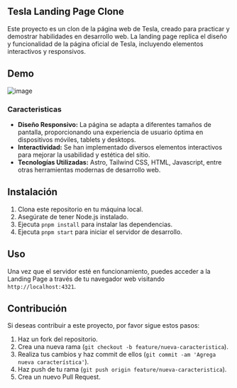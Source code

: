 
## Tesla Landing Page Clone
Este proyecto es un clon de la página web de Tesla, creado para practicar y demostrar habilidades en desarrollo web. La landing page replica el diseño y funcionalidad de la página oficial de Tesla, incluyendo elementos interactivos y responsivos.

## Demo
![image](https://github.com/Casadjes/tesla-landing/assets/115717042/f1d5625e-a470-4f8f-b3e0-c11ee691f56e)

### Caracteristicas
- **Diseño Responsivo:** La página se adapta a diferentes tamaños de pantalla, proporcionando una experiencia de usuario óptima en dispositivos móviles, tablets y desktops.
- **Interactividad:** Se han implementado diversos elementos interactivos para mejorar la usabilidad y estética del sitio.
- **Tecnologías Utilizadas:** Astro, Tailwind CSS, HTML, Javascript, entre otras herramientas modernas de desarrollo web.

## Instalación
1. Clona este repositorio en tu máquina local.
2. Asegúrate de tener Node.js instalado.
3. Ejecuta `pnpm install` para instalar las dependencias.
4. Ejecuta `pnpm start` para iniciar el servidor de desarrollo.

## Uso
Una vez que el servidor esté en funcionamiento, puedes acceder a la Landing Page a través de tu navegador web visitando `http://localhost:4321`.

## Contribución
Si deseas contribuir a este proyecto, por favor sigue estos pasos:
1. Haz un fork del repositorio.
2. Crea una nueva rama (`git checkout -b feature/nueva-caracteristica`).
3. Realiza tus cambios y haz commit de ellos (`git commit -am 'Agrega nueva característica'`).
4. Haz push de tu rama (`git push origin feature/nueva-caracteristica`).
5. Crea un nuevo Pull Request.
